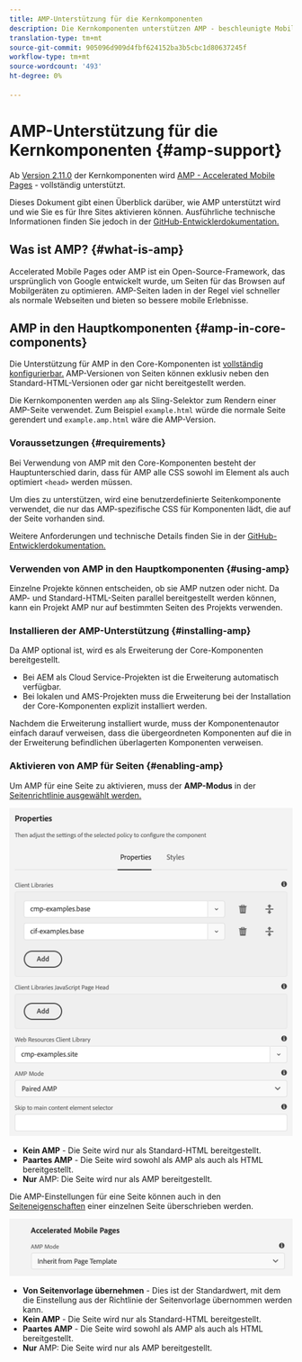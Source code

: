 ```yaml
---
title: AMP-Unterstützung für die Kernkomponenten
description: Die Kernkomponenten unterstützen AMP - beschleunigte Mobilseiten
translation-type: tm+mt
source-git-commit: 905096d909d4fbf624152ba3b5cbc1d80637245f
workflow-type: tm+mt
source-wordcount: '493'
ht-degree: 0%

---
```



# AMP-Unterstützung für die Kernkomponenten {#amp-support}

Ab [Version 2.11.0](/help/versions.md) der Kernkomponenten wird [AMP - Accelerated Mobile Pages](https://developers.google.com/amp) - vollständig unterstützt.

Dieses Dokument gibt einen Überblick darüber, wie AMP unterstützt wird und wie Sie es für Ihre Sites aktivieren können. Ausführliche technische Informationen finden Sie jedoch in der [GitHub-Entwicklerdokumentation.](https://github.com/adobe/aem-core-wcm-components/tree/master/extensions/amp)

## Was ist AMP? {#what-is-amp}

Accelerated Mobile Pages oder AMP ist ein Open-Source-Framework, das ursprünglich von Google entwickelt wurde, um Seiten für das Browsen auf Mobilgeräten zu optimieren. AMP-Seiten laden in der Regel viel schneller als normale Webseiten und bieten so bessere mobile Erlebnisse.

## AMP in den Hauptkomponenten {#amp-in-core-components}

Die Unterstützung für AMP in den Core-Komponenten ist [vollständig konfigurierbar.](#enabling-amp) AMP-Versionen von Seiten können exklusiv neben den Standard-HTML-Versionen oder gar nicht bereitgestellt werden.

Die Kernkomponenten werden `amp` als Sling-Selektor zum Rendern einer AMP-Seite verwendet. Zum Beispiel `example.html` würde die normale Seite gerendert und `example.amp.html` wäre die AMP-Version.

### Voraussetzungen {#requirements}

Bei Verwendung von AMP mit den Core-Komponenten besteht der Hauptunterschied darin, dass für AMP alle CSS sowohl im Element als auch optimiert `<head>` werden müssen.

Um dies zu unterstützen, wird eine benutzerdefinierte Seitenkomponente verwendet, die nur das AMP-spezifische CSS für Komponenten lädt, die auf der Seite vorhanden sind.

Weitere Anforderungen und technische Details finden Sie in der [GitHub-Entwicklerdokumentation.](https://github.com/adobe/aem-core-wcm-components/tree/master/extensions/amp)

### Verwenden von AMP in den Hauptkomponenten {#using-amp}

Einzelne Projekte können entscheiden, ob sie AMP nutzen oder nicht. Da AMP- und Standard-HTML-Seiten parallel bereitgestellt werden können, kann ein Projekt AMP nur auf bestimmten Seiten des Projekts verwenden.

### Installieren der AMP-Unterstützung {#installing-amp}

Da AMP optional ist, wird es als Erweiterung der Core-Komponenten bereitgestellt.

* Bei AEM als Cloud Service-Projekten ist die Erweiterung automatisch verfügbar.
* Bei lokalen und AMS-Projekten muss die Erweiterung bei der Installation der Core-Komponenten explizit installiert werden.

Nachdem die Erweiterung installiert wurde, muss der Komponentenautor einfach darauf verweisen, dass die übergeordneten Komponenten auf die in der Erweiterung befindlichen überlagerten Komponenten verweisen.

### Aktivieren von AMP für Seiten {#enabling-amp}

Um AMP für eine Seite zu aktivieren, muss der **AMP-Modus** in der [Seitenrichtlinie ausgewählt werden.](https://docs.adobe.com/content/help/en/experience-manager-65/authoring/siteandpage/templates.html#editingatemplatepagepolicies)

![Optionen für AMP-Seitenrichtlinien](/help/assets/amp-policy.png)

* **Kein AMP** - Die Seite wird nur als Standard-HTML bereitgestellt.
* **Paartes AMP** - Die Seite wird sowohl als AMP als auch als HTML bereitgestellt.
* **Nur** AMP: Die Seite wird nur als AMP bereitgestellt.

Die AMP-Einstellungen für eine Seite können auch in den [Seiteneigenschaften](https://docs.adobe.com/content/help/en/experience-manager-65/authoring/authoring/editing-page-properties.html) einer einzelnen Seite überschrieben werden.

![Eigenschaften der AMP-Seite](/help/assets/amp-page-properties.png)

* **Von Seitenvorlage übernehmen** - Dies ist der Standardwert, mit dem die Einstellung aus der Richtlinie der Seitenvorlage übernommen werden kann.
* **Kein AMP** - Die Seite wird nur als Standard-HTML bereitgestellt.
* **Paartes AMP** - Die Seite wird sowohl als AMP als auch als HTML bereitgestellt.
* **Nur** AMP: Die Seite wird nur als AMP bereitgestellt.
